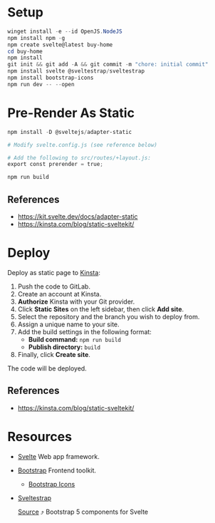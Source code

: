 # Setup

```powershell
winget install -e --id OpenJS.NodeJS
npm install npm -g
npm create svelte@latest buy-home
cd buy-home
npm install
git init && git add -A && git commit -m "chore: initial commit"
npm install svelte @sveltestrap/sveltestrap
npm install bootstrap-icons
npm run dev -- --open
```

# Pre-Render As Static

```powershell
npm install -D @sveltejs/adapter-static

# Modify svelte.config.js (see reference below)

# Add the following to src/routes/+layout.js:
export const prerender = true;

npm run build
```

## References

- https://kit.svelte.dev/docs/adapter-static
- https://kinsta.com/blog/static-sveltekit/

# Deploy

Deploy as static page to [Kinsta](https://kinsta.com/):

1. Push the code to GitLab.
2. Create an account at Kinsta.
3. **Authorize** Kinsta with your Git provider.
4. Click **Static Sites** on the left sidebar, then click **Add site**.
5. Select the repository and the branch you wish to deploy from.
6. Assign a unique name to your site.
7. Add the build settings in the following format:
   - **Build command:** `npm run build`
   - **Publish directory:** `build`
8. Finally, click **Create site**.

The code will be deployed.

## References

- https://kinsta.com/blog/static-sveltekit/

# Resources

- [Svelte](https://svelte.dev/)
  Web app framework.

- [Bootstrap](https://getbootstrap.com/)
  Frontend toolkit.

  - [Bootstrap Icons](https://icons.getbootstrap.com/)

- [Sveltestrap](https://sveltestrap.js.org/?path=/docs/sveltestrap-overview--docs)

  [Source](https://github.com/sveltestrap/sveltestrap) ⤴
  Bootstrap 5 components for Svelte
